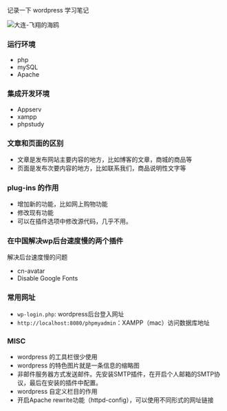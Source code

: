 记录一下 wordpress 学习笔记

![大连-飞翔的海鸥](https://lilu-pic-bed.oss-cn-beijing.aliyuncs.com/my-blog/20210713-wordpress-learning-notes/dalian-tahewan-flying-gull.jpeg)

### 运行环境
- php
- mySQL
- Apache

### 集成开发环境
- Appserv
- xampp
- phpstudy

### 文章和页面的区别
- 文章是发布网站主要内容的地方，比如博客的文章，商城的商品等
- 页面是发布次要内容的地方，比如联系我们，商品说明性文字等

### plug-ins 的作用
- 增加新的功能，比如网上购物功能
- 修改现有功能
- 可以在插件选项中修改源代码，几乎不用。

### 在中国解决wp后台速度慢的两个插件
解决后台速度慢的问题
- cn-avatar
- Disable Google Fonts

### 常用网址
- `wp-login.php`: wordpress后台登入网址
- `http://localhost:8080/phpmyadmin`：XAMPP（mac）访问数据库地址

### MISC
- wordpress 的工具栏很少使用
- wordpress 的特色图片就是一条信息的缩略图
- 非邮件服务器方式发送邮件。先安装SMTP插件，在开启个人邮箱的SMTP协议，最后在安装的插件中配置。
- wordpress 自定义栏目的作用
- 开启Apache rewrite功能（httpd-config），可以使用不同形式的网址链接

